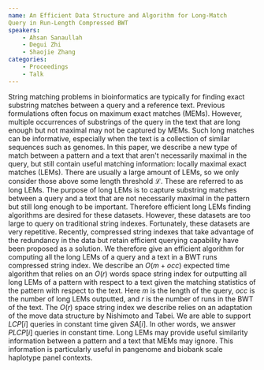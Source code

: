 ```yaml
---
name: An Efficient Data Structure and Algorithm for Long-Match
Query in Run-Length Compressed BWT
speakers:
	- Ahsan Sanaullah
	- Degui Zhi
	- Shaojie Zhang
categories:
	- Proceedings
	- Talk
---
```


String matching problems in bioinformatics are typically
for finding exact substring matches between a query and a
reference text. Previous formulations often focus on
maximum exact matches (MEMs). However, multiple occurrences
of substrings of the query in the text that are long enough
but not maximal may not be captured by MEMs. Such long
matches can be informative, especially when the text is a
collection of similar sequences such as genomes. In this
paper, we describe a new type of match between a pattern
and a text that aren't necessarily maximal in the query,
but still contain useful matching information: locally
maximal exact matches (LEMs). There are usually a large
amount of LEMs, so we only consider those above some length
threshold $\mathcal{L}$. These are referred to as long
LEMs. The purpose of long LEMs is to capture substring
matches between a query and a text that are not necessarily
maximal in the pattern but still long enough to be
important. Therefore efficient long LEMs finding algorithms
are desired for these datasets. However, these datasets are
too large to query on traditional string indexes.
Fortunately, these datasets are very repetitive. Recently,
compressed string indexes that take advantage of the
redundancy in the data but retain efficient querying
capability have been proposed as a solution. We therefore
give an efficient algorithm for computing all the long LEMs
of a query and a text in a BWT runs compressed string
index. We describe an $O(m+occ)$ expected time algorithm
that relies on an $O(r)$ words space string index for
outputting all long LEMs of a pattern with respect to a
text given the matching statistics of the pattern with
respect to the text. Here $m$ is the length of the query,
$occ$ is the number of long LEMs outputted, and $r$ is the
number of runs in the BWT of the text. The $O(r)$ space
string index we describe relies on an adaptation of the
move data structure by Nishimoto and Tabei. We are able to
support $LCP[i]$ queries in constant time given $SA[i]$. In
other words, we answer $PLCP[i]$ queries in constant time.
Long LEMs may provide useful similarity information between
a pattern and a text that MEMs may ignore. This information
is particularly useful in pangenome and biobank scale
haplotype panel contexts.
